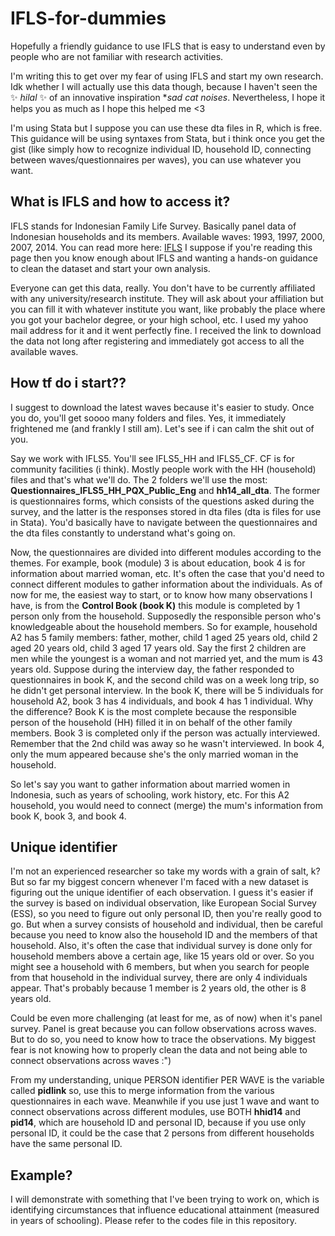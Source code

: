 # IFLS-for-dummies
Hopefully a friendly guidance to use IFLS that is easy to understand even by people who are not familiar with research activities.  

I'm writing this to get over my fear of using IFLS and start my own research. Idk whether I will actually use this data though, because I haven't seen the ✨ _hilal_ ✨ of an innovative inspiration *_sad cat noises_. Nevertheless, I hope it helps you as much as I hope this helped me <3 

I'm using Stata but I suppose you can use these dta files in R, which is free. This guidance will be using syntaxes from Stata, but i think once you get the gist (like simply how to recognize individual ID, household ID, connecting between waves/questionnaires per waves), you can use whatever you want. 

## What is IFLS and how to access it? 
IFLS stands for Indonesian Family Life Survey. Basically panel data of Indonesian households and its members. Available waves: 1993, 1997, 2000, 2007, 2014. You can read more here: [IFLS](https://www.rand.org/well-being/social-and-behavioral-policy/data/FLS/IFLS.html) I suppose if you're reading this page then you know enough about IFLS and wanting a hands-on guidance to clean the dataset and start your own analysis.

Everyone can get this data, really. You don't have to be currently affiliated with any university/research institute. They will ask about your affiliation but you can fill it with whatever institute you want, like probably the place where you got your bachelor degree, or your high school, etc. I used my yahoo mail address for it and it went perfectly fine. I received the link to download the data not long after registering and immediately got access to all the available waves.

## How tf do i start??
I suggest to download the latest waves because it's easier to study. Once you do, you'll get soooo many folders and files. Yes, it immediately frightened me (and frankly I still am). Let's see if i can calm the shit out of you.

Say we work with IFLS5. You'll see IFLS5_HH and IFLS5_CF. CF is for community facilities (i think). Mostly people work with the HH (household) files and that's what we'll do. The 2 folders we'll use the most: **Questionnaires_IFLS5_HH_PQX_Public_Eng** and **hh14_all_dta**. The former is questionnaires forms, which consists of the questions asked during the survey, and the latter is the responses stored in dta files (dta is files for use in Stata). You'd basically have to navigate between the questionnaires and the dta files constantly to understand what's going on.   

Now, the questionnaires are divided into different modules according to the themes. For example, book (module) 3 is about education, book 4 is for information about married woman, etc. It's often the case that you'd need to connect different modules to gather information about the individuals. As of now for me, the easiest way to start, or to know how many observations I have, is from the **Control Book (book K)** this module is completed by 1 person only from the household. Supposedly the responsible person who's knowledgeable about the household members. So for example, household A2 has 5 family members: father, mother, child 1 aged 25 years old, child 2 aged 20 years old, child 3 aged 17 years old. Say the first 2 children are men while the youngest is a woman and not married yet, and the mum is 43 years old. Suppose during the interview day, the father responded to questionnaires in book K, and the second child was on a week long trip, so he didn't get personal interview. In the book K, there will be 5 individuals for household A2, book 3 has 4 individuals, and book 4 has 1 individual. Why the difference? Book K is the most complete because the responsible person of the household (HH) filled it in on behalf of the other family members. Book 3 is completed only if the person was actually interviewed. Remember that the 2nd child was away so he wasn't interviewed. In book 4, only the mum appeared because she's the only married woman in the household. 

So let's say you want to gather information about married women in Indonesia, such as years of schooling, work history, etc. For this A2 household, you would need to connect (merge) the mum's information from book K, book 3, and book 4. 

## Unique identifier
I'm not an experienced researcher so take my words with a grain of salt, k? But so far my biggest concern whenever I'm faced with a new dataset is figuring out the unique identifier of each observation. I guess it's easier if the  survey is based on individual observation, like European Social Survey (ESS), so you need to figure out only personal ID, then you're really good to go. But when a survey consists of household and individual, then be careful because you need to know also the household ID and the members of that household. Also, it's often the case that individual survey is done only for household members above a certain age, like 15 years old or over. So you might see a household with 6 members, but when you search for people from that household in the individual survey, there are only 4 individuals appear. That's probably because 1 member is 2 years old, the other is 8 years old. 

Could be even more challenging (at least for me, as of now) when it's panel survey. Panel is great because you can follow observations across waves. But to do so, you need to know how to trace the observations. My biggest fear is not knowing how to properly clean the data and not being able to connect observations across waves :") 

From my understanding, unique PERSON identifier PER WAVE is the variable called **pidlink** so, use this to merge information from the various questionnaires in each wave. Meanwhile if you use just 1 wave and want to connect observations across different modules, use BOTH **hhid14** and **pid14**, which are household ID and personal ID, because if you use only personal ID, it could be the case that 2 persons from different households have the same personal ID. 

## Example?
I will demonstrate with something that I've been trying to work on, which is identifying circumstances that influence educational attainment (measured in years of schooling). Please refer to the codes file in this repository.

